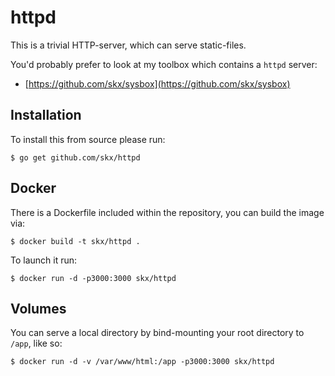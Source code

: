 # httpd

This is a trivial HTTP-server, which can serve static-files.

You'd probably prefer to look at my toolbox which contains a `httpd` server:

* [https://github.com/skx/sysbox](https://github.com/skx/sysbox)


## Installation

To install this from source please run:

    $ go get github.com/skx/httpd


## Docker

There is a Dockerfile included within the repository, you can build the image via:

```
$ docker build -t skx/httpd .
```

To launch it run:

```
$ docker run -d -p3000:3000 skx/httpd
```

## Volumes

You can serve a local directory by bind-mounting your root directory to `/app`,
like so:

```
$ docker run -d -v /var/www/html:/app -p3000:3000 skx/httpd
```
